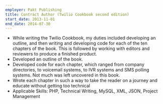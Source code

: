 ```yaml
---
employer: Pakt Publishing
title: Contract Author (Twilio Cookbook second edition)
start_date: 2013-11-01
end_date: 2014-07-30
---
```


- While writing the Twilio Cookbook, my duties included developing an outline, and then writing and developing code for each of the ten chapters of the book. This is followed by working with editors and reviewers to produce a finished product.
- Developed an outline of the book.
- Developed code for each chapter, which ranged from company directories, to voicemail systems, to IVR systems and SMS polling systems. Not much was left uncovered in this book.
- Wrote each chapter in such a way to take the reader on a journey and educate without getting too technical
- Applicable Skills: PHP, Technical Writing, MySQL, XML, JSON, Project Management
